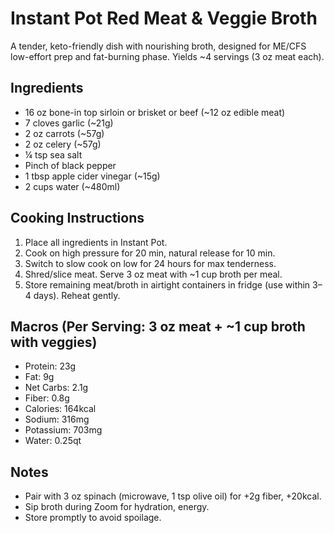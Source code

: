 # Instant Pot Red Meat & Veggie Broth

A tender, keto-friendly dish with nourishing broth, designed for ME/CFS low-effort prep and fat-burning phase. Yields ~4 servings (3 oz meat each).

## Ingredients
- 16 oz bone-in top sirloin or brisket or beef (~12 oz edible meat)
- 7 cloves garlic (~21g)
- 2 oz carrots (~57g)
- 2 oz celery (~57g)
- ¼ tsp sea salt
- Pinch of black pepper
- 1 tbsp apple cider vinegar (~15g)
- 2 cups water (~480ml)

## Cooking Instructions
1. Place all ingredients in Instant Pot.
2. Cook on high pressure for 20 min, natural release for 10 min.
3. Switch to slow cook on low for 24 hours for max tenderness.
4. Shred/slice meat. Serve 3 oz meat with ~1 cup broth per meal.
5. Store remaining meat/broth in airtight containers in fridge (use within 3–4 days). Reheat gently.

## Macros (Per Serving: 3 oz meat + ~1 cup broth with veggies)
- Protein: 23g
- Fat: 9g
- Net Carbs: 2.1g
- Fiber: 0.8g
- Calories: 164kcal
- Sodium: 316mg
- Potassium: 703mg
- Water: 0.25qt

## Notes
- Pair with 3 oz spinach (microwave, 1 tsp olive oil) for +2g fiber, +20kcal.
- Sip broth during Zoom for hydration, energy.
- Store promptly to avoid spoilage.
